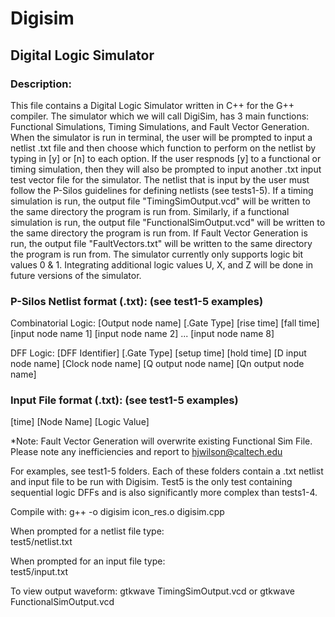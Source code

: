 # Digisim
## Digital Logic Simulator
### Description: 
This file contains a Digital Logic Simulator written in C++ for the G++ compiler. The simulator which 
we will call DigiSim, has 3 main functions: Functional Simulations, Timing Simulations, and Fault 
Vector Generation. When the simulator is run in terminal, the user will be prompted to input a netlist
.txt file and then choose which function to perform on the netlist by typing in [y] or [n] to each 
option. If the user respnods [y] to a functional or timing simulation, then they will also be prompted
to input another .txt input test vector file for the simulator. The netlist that is input by the user 
must follow the P-Silos guidelines for defining netlists (see tests1-5). If a timing simulation is run, the 
output file "TimingSimOutput.vcd" will be written to the same directory the program is run from. Similarly,
if a functional simulation is run, the output file "FunctionalSimOutput.vcd" will be written to the same 
directory the program is run from. If Fault Vector Generation is run, the output file "FaultVectors.txt"
will be written to the same directory the program is run from. The simulator currently only supports
logic bit values 0 & 1. Integrating additional logic values U, X, and Z will be done in future versions
of the simulator.

### P-Silos Netlist format (.txt): (see test1-5 examples)
Combinatorial Logic: 
[Output node name] [.Gate Type] [rise time] [fall time] [input node name 1] [input node name 2] ... [input node name 8]

DFF Logic:
[DFF Identifier] [.Gate Type] [setup time] [hold time] [D input node name] [Clock node name] [Q output node name] [Qn output node name]

### Input File format (.txt): (see test1-5 examples)
[time] [Node Name] [Logic Value]



*Note: Fault Vector Generation will overwrite existing Functional Sim File. 
Please note any inefficiencies and report to hjwilson@caltech.edu

For examples, see test1-5 folders. Each of these folders contain a .txt netlist and input file
to be run with Digisim. Test5 is the only test containing sequential logic DFFs and is also significantly 
more complex than tests1-4. 

Compile with: 
g++ -o digisim icon_res.o digisim.cpp

When prompted for a netlist file type:  
	test5/netlist.txt
 
When prompted for an input file type:  
	test5/input.txt
 
 To view output waveform:
 	gtkwave TimingSimOutput.vcd
 or 	gtkwave FunctionalSimOutput.vcd


